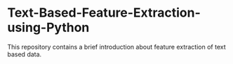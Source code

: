# Text-Based-Feature-Extraction-using-Python
This repository contains a brief introduction about feature extraction of text based data. 
